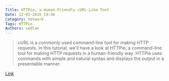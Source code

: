 ```yaml
---
Title: HTTPie, a Human-Friendly cURL-Like Tool
Date: 12-03-2016 19:36
Category: network
Tags: HTTPie
Authors: sedlav
---
```


> cURL is a commonly used command-line tool for making HTTP requests. In this tutorial, we'll have a look at HTTPie, a command-line tool for making HTTP requests in a human-friendly way. HTTPie uses commands with simple and natural syntax and displays the output in a presentable manner.

[Link](https://www.howtoforge.com/tutorial/how-to-configure-high-availability-and-network-bonding-on-linux/)
